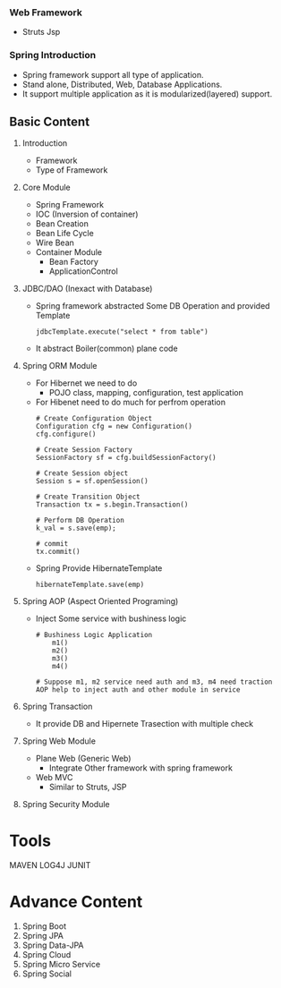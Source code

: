 ### Web Framework
- Struts Jsp

### Spring Introduction
- Spring framework support all type of application.
- Stand alone, Distributed, Web, Database Applications.
- It support multiple application as it is modularized(layered) support.

## Basic Content

1. Introduction
    - Framework
    - Type of Framework

2. Core Module
    - Spring Framework
    - IOC (Inversion of container)
    - Bean Creation
    - Bean Life Cycle
    - Wire Bean
    - Container Module
        - Bean Factory
        - ApplicationControl

3. JDBC/DAO (Inexact with Database)
    - Spring framework abstracted Some DB Operation and provided Template
        ```
        jdbcTemplate.execute("select * from table")
        ```
    - It abstract Boiler(common) plane code

4. Spring ORM Module
    - For Hibernet we need to do
        - POJO class, mapping, configuration, test application
    - For Hibenet need to do much for perfrom operation
        ```
        # Create Configuration Object
        Configuration cfg = new Configuration()
        cfg.configure()

        # Create Session Factory
        SessionFactory sf = cfg.buildSessionFactory()

        # Create Session object
        Session s = sf.openSession()

        # Create Transition Object
        Transaction tx = s.begin.Transaction()

        # Perform DB Operation
        k_val = s.save(emp);

        # commit
        tx.commit()
        ```
    - Spring Provide HibernateTemplate
        ```
        hibernateTemplate.save(emp)
        ```

5. Spring AOP (Aspect Oriented Programing)
    - Inject Some service with bushiness logic
        ```
        # Bushiness Logic Application
            m1()
            m2()
            m3()
            m4()

        # Suppose m1, m2 service need auth and m3, m4 need traction
        AOP help to inject auth and other module in service
        ```

6. Spring Transaction
    - It provide DB and Hipernete Trasection with multiple check

7. Spring Web Module
    - Plane Web (Generic Web)
        - Integrate Other framework with spring framework
    - Web MVC
        - Similar to Struts, JSP

8. Spring Security Module

#  Tools
MAVEN
LOG4J
JUNIT

# Advance Content
1. Spring Boot
2. Spring JPA
3. Spring Data-JPA
4. Spring Cloud
5. Spring Micro Service
6. Spring Social
